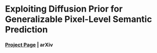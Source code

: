 # Exploiting Diffusion Prior for Generalizable Pixel-Level Semantic Prediction

### [Project Page](https://shinying.github.io/dmp) | arXiv
